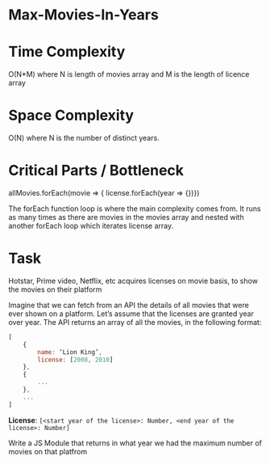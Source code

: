 # Max-Movies-In-Years

# Time Complexity

O(N*M) where N is length of movies array and M is the length of licence array

# Space Complexity

O(N) where N is the number of distinct years.

# Critical Parts / Bottleneck

allMovies.forEach(movie => { license.forEach(year => {})})

The forEach function loop is where the main complexity comes from. It runs as many times as there are movies in the movies array and nested with another forEach loop which iterates license array.


# Task

Hotstar, Prime video, Netflix, etc acquires licenses on movie basis, to show the movies on their platform

Imagine that we can fetch from an API the details of all movies that were ever shown on a platform. Let’s assume that the licenses are granted year over year. The API returns an array of all the movies, in the following format:


```js
[
    {
        name: ‘Lion King’,
        license: [2008, 2010]
    },
    {
        ... 
    },
    ...
]
```

**License**: `[<start year of the license>: Number, <end year of the license>: Number]`

Write a JS Module that returns in what year we had the maximum number of movies on that platfrom

